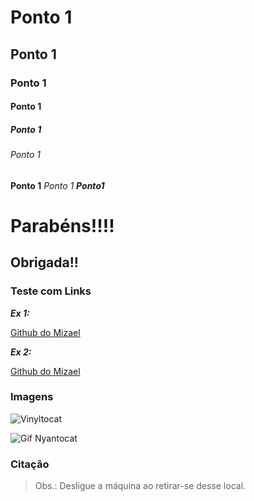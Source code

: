 # Ponto 1

## Ponto 1

### Ponto 1

#### Ponto 1

##### Ponto 1

###### Ponto 1

**Ponto 1**
_Ponto 1_
**_Ponto1_**

# Parabéns!!!!

## Obrigada!!

### Teste com Links

**_Ex 1:_**

[Github do Mizael](https://github.com/mizaelc)

**_Ex 2:_**

[Github do Mizael][mizael-link]

[mizael-link]: https://github.com/mizaelc

### Imagens

![Vinyltocat](https://octodex.github.com/images/vinyltocat.png)

![Gif Nyantocat][nyantocatgif]

[nyantocatgif]: https://octodex.github.com/images/nyantocat.gif

### Citação

> Obs.:
> Desligue a máquina ao retirar-se desse local.
